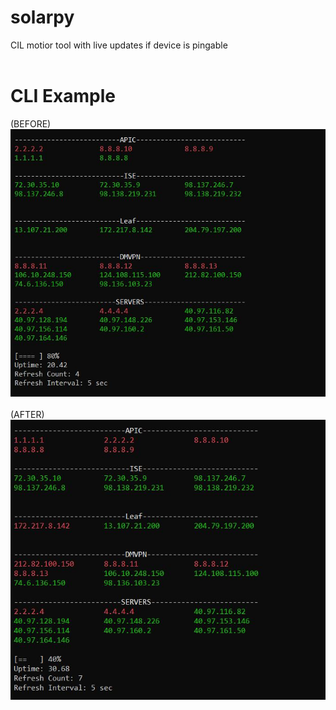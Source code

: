 # solarpy
CIL motior tool with live updates if device is pingable
</br></br>
# CLI Example </br>
(BEFORE)</br>
![Image of Example](https://github.com/settlej/solarpy/blob/master/Images/Program_Example1.JPG)</br></br>
(AFTER)</br>
![Image of Example](https://github.com/settlej/solarpy/blob/master/Images/Program_Example2.JPG)</br></br>

